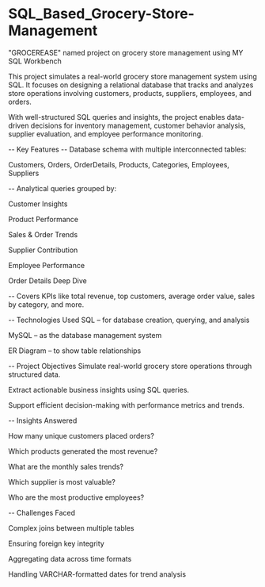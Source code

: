 # SQL_Based_Grocery-Store-Management

"GROCEREASE" named project on grocery store management using MY SQL Workbench

This project simulates a real-world grocery store management system using SQL. It focuses on designing a relational database that tracks and analyzes store operations involving customers, products, suppliers, employees, and orders.

With well-structured SQL queries and insights, the project enables data-driven decisions for inventory management, customer behavior analysis, supplier evaluation, and employee performance monitoring.

-- Key Features -- Database schema with multiple interconnected tables:

Customers, Orders, OrderDetails, Products, Categories, Employees, Suppliers

-- Analytical queries grouped by:

Customer Insights

Product Performance

Sales & Order Trends

Supplier Contribution

Employee Performance

Order Details Deep Dive

-- Covers KPIs like total revenue, top customers, average order value, sales by category, and more.

-- Technologies Used SQL – for database creation, querying, and analysis

MySQL – as the database management system

ER Diagram – to show table relationships

-- Project Objectives Simulate real-world grocery store operations through structured data.

Extract actionable business insights using SQL queries.

Support efficient decision-making with performance metrics and trends.

-- Insights Answered

How many unique customers placed orders?

Which products generated the most revenue?

What are the monthly sales trends?

Which supplier is most valuable?

Who are the most productive employees?

-- Challenges Faced

Complex joins between multiple tables

Ensuring foreign key integrity

Aggregating data across time formats

Handling VARCHAR-formatted dates for trend analysis
